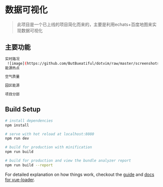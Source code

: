 # 数据可视化

> 此项目是一个已上线的项目简化而来的，主要是利用echats+百度地图来实现数据可视化

## 主要功能

``` bash
实时路况
 ![image](https://github.com/ButBueatiful/dotvim/raw/master/screenshots/vim-screenshot.jpg)
能源热点

空气质量

园区能源

项目分部
```



## Build Setup

``` bash
# install dependencies
npm install

# serve with hot reload at localhost:8080
npm run dev

# build for production with minification
npm run build

# build for production and view the bundle analyzer report
npm run build --report
```

For detailed explanation on how things work, checkout the [guide](http://vuejs-templates.github.io/webpack/) and [docs for vue-loader](http://vuejs.github.io/vue-loader).
